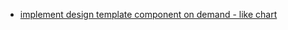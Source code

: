 - [implement design template component on demand - like chart](https://www.digitalocean.com/community/conceptual_articles/react-loading-components-dynamically-hooks)
